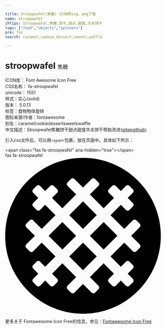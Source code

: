 ```yaml
---

title: Stroopwafel(焦糖) ICON转svg、png下载
name: stroopwafel
zhTips: Stroopwafel,焦糖,饼干,甜点,甜食,华夫饼干
tags: ["food","objects","spinners"]
pre: fas
search: caramel,cookie,dessert,sweets,waffle

---
```


# stroopwafel  <small style="font-size: 60%;font-weight: 100">焦糖</small>


<div class="detail-page">
<p>
<span>
ICON库：
<span class="badge-secondary badge">Font Awesome Icon Free</span> 
</span>
<br/>
<span>
CSS名称：
<span class="badge-secondary badge">fa-stroopwafel</span> 
</span>
<br/>
<span>
unicode：
<span class="badge-secondary badge">f551</span> 
<copy-btn content='f551' btn-title=""></copy-btn>
<copy-btn :content='String.fromCodePoint(parseInt("f551", 16))' btn-title="复制U"></copy-btn>
</span><br/><span>样式：<span class="badge-light badge">实心(solid)</span></span>
<br/>
<span>
版本：
<span class="badge-secondary badge">5.0.13</span> 
</span><br/><span>标签：<span class="badge-light badge"><router-link to="/tags/food.html">食物</router-link></span><span class="badge-light badge"><router-link to="/tags/objects.html">物体</router-link></span><span class="badge-light badge"><router-link to="/tags/spinners.html">旋转</router-link></span></span>
<br/>
<span>图标来源/作者：<span class="badge-light badge">fontawesome</span></span> 
<br/>
<span>别名：<span class="badge-light badge">caramel</span><span class="badge-light badge">cookie</span><span class="badge-light badge">dessert</span><span class="badge-light badge">sweets</span><span class="badge-light badge">waffle</span></span><br/><span class="zh-detail">中文描述：<span class="badge-primary badge">Stroopwafel</span><span class="badge-primary badge">焦糖</span><span class="badge-primary badge">饼干</span><span class="badge-primary badge">甜点</span><span class="badge-primary badge">甜食</span><span class="badge-primary badge">华夫饼干</span><span class="help-link"><span>帮助改进</span>(<a href="https://gitee.com/liuwave/icon-helper/edit/master/json/fontawesome/solid/stroopwafel.json" target="_blank" rel="noopener noreferrer">gitee</a><a href="https://github.com/liuwave/icon-helper/edit/master/json/fontawesome/solid/stroopwafel.json" target="_blank" rel="noopener noreferrer">github</a></span>)</span><br/>
</p>
</div>
<div class="alert alert-dark">
  <i class="fas fa-stroopwafel fa-xs"></i>
  <i class="fas fa-stroopwafel fa-sm"></i>
  <i class="fas fa-stroopwafel fa-lg"></i>
  <i class="fas fa-stroopwafel fa-2x"></i>
  <i class="fas fa-stroopwafel fa-3x"></i>
  <i class="fas fa-stroopwafel fa-5x"></i>
  <i class="fas fa-stroopwafel fa-7x"></i>
</div>
<div>
  <p>引入css文件后，可以用<code>&lt;span&gt;</code>包裹，放在页面中。具体如下所示：    
  </p>
  <div class="alert alert-primary" style="font-size: 14px">
    &lt;span class="fas fa-stroopwafel" aria-hidden="true"&gt;&lt;/span&gt;
    <copy-btn content='<span class="fas fa-stroopwafel" aria-hidden="true"></span>'></copy-btn>
  </div>
  <div class="alert alert-secondary">
    <i class="fas fa-stroopwafel"
    style="font-size: 24px"
    aria-hidden="true"></i> fas fa-stroopwafel
    <copy-btn content="fas fa-stroopwafel" btn-title="复制图标名称"></copy-btn>
  </div>
</div>
<div id="svg" class="svg-wrap">
<svg xmlns="http://www.w3.org/2000/svg" viewBox="0 0 512 512"><path d="M188.12 210.74L142.86 256l45.25 45.25L233.37 256l-45.25-45.26zm113.13-22.62L256 142.86l-45.25 45.25L256 233.37l45.25-45.25zm-90.5 135.76L256 369.14l45.26-45.26L256 278.63l-45.25 45.25zM256 0C114.62 0 0 114.62 0 256s114.62 256 256 256 256-114.62 256-256S397.38 0 256 0zm186.68 295.6l-11.31 11.31c-3.12 3.12-8.19 3.12-11.31 0l-28.29-28.29-45.25 45.25 33.94 33.94 16.97-16.97c3.12-3.12 8.19-3.12 11.31 0l11.31 11.31c3.12 3.12 3.12 8.19 0 11.31l-16.97 16.97 16.97 16.97c3.12 3.12 3.12 8.19 0 11.31l-11.31 11.31c-3.12 3.12-8.19 3.12-11.31 0l-16.97-16.97-16.97 16.97c-3.12 3.12-8.19 3.12-11.31 0l-11.31-11.31c-3.12-3.12-3.12-8.19 0-11.31l16.97-16.97-33.94-33.94-45.26 45.26 28.29 28.29c3.12 3.12 3.12 8.19 0 11.31l-11.31 11.31c-3.12 3.12-8.19 3.12-11.31 0L256 414.39l-28.29 28.29c-3.12 3.12-8.19 3.12-11.31 0l-11.31-11.31c-3.12-3.12-3.12-8.19 0-11.31l28.29-28.29-45.25-45.26-33.94 33.94 16.97 16.97c3.12 3.12 3.12 8.19 0 11.31l-11.31 11.31c-3.12 3.12-8.19 3.12-11.31 0l-16.97-16.97-16.97 16.97c-3.12 3.12-8.19 3.12-11.31 0l-11.31-11.31c-3.12-3.12-3.12-8.19 0-11.31l16.97-16.97-16.97-16.97c-3.12-3.12-3.12-8.19 0-11.31l11.31-11.31c3.12-3.12 8.19-3.12 11.31 0l16.97 16.97 33.94-33.94-45.25-45.25-28.29 28.29c-3.12 3.12-8.19 3.12-11.31 0L69.32 295.6c-3.12-3.12-3.12-8.19 0-11.31L97.61 256l-28.29-28.29c-3.12-3.12-3.12-8.19 0-11.31l11.31-11.31c3.12-3.12 8.19-3.12 11.31 0l28.29 28.29 45.25-45.26-33.94-33.94-16.97 16.97c-3.12 3.12-8.19 3.12-11.31 0l-11.31-11.31c-3.12-3.12-3.12-8.19 0-11.31l16.97-16.97-16.97-16.97c-3.12-3.12-3.12-8.19 0-11.31l11.31-11.31c3.12-3.12 8.19-3.12 11.31 0l16.97 16.97 16.97-16.97c3.12-3.12 8.19-3.12 11.31 0l11.31 11.31c3.12 3.12 3.12 8.19 0 11.31l-16.97 16.97 33.94 33.94 45.26-45.25-28.29-28.29c-3.12-3.12-3.12-8.19 0-11.31l11.31-11.31c3.12-3.12 8.19-3.12 11.31 0L256 97.61l28.29-28.29c3.12-3.12 8.19-3.12 11.31 0l11.31 11.31c3.12 3.12 3.12 8.19 0 11.31l-28.29 28.29 45.26 45.25 33.94-33.94-16.97-16.97c-3.12-3.12-3.12-8.19 0-11.31l11.31-11.31c3.12-3.12 8.19-3.12 11.31 0l16.97 16.97 16.97-16.97c3.12-3.12 8.19-3.12 11.31 0l11.31 11.31c3.12 3.12 3.12 8.19 0 11.31l-16.97 16.97 16.97 16.97c3.12 3.12 3.12 8.19 0 11.31l-11.31 11.31c-3.12 3.12-8.19 3.12-11.31 0l-16.97-16.97-33.94 33.94 45.25 45.26 28.29-28.29c3.12-3.12 8.19-3.12 11.31 0l11.31 11.31c3.12 3.12 3.12 8.19 0 11.31L414.39 256l28.29 28.28a8.015 8.015 0 0 1 0 11.32zM278.63 256l45.26 45.25L369.14 256l-45.25-45.26L278.63 256z"/></svg>
</div>
<detail full-name='fa-stroopwafel'></detail>
    
<div><p>更多关于  Fontawesome Icon Free的信息，参见：<a target="_blank" href="https://iconhelper.cn/fontawesome.html">Fontawesome Icon Free</a>
</p></div>
